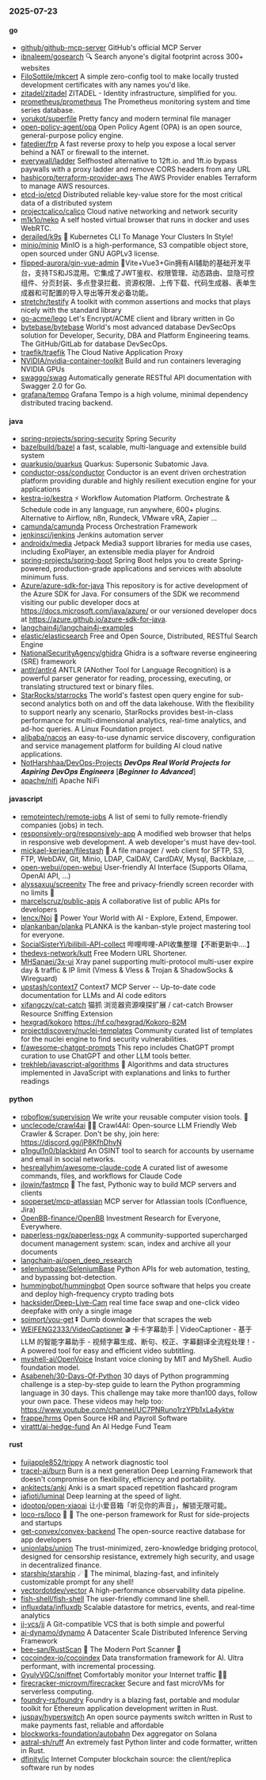 ### 2025-07-23

#### go
* [github/github-mcp-server](https://github.com/github/github-mcp-server) GitHub's official MCP Server
* [ibnaleem/gosearch](https://github.com/ibnaleem/gosearch) 🔍 Search anyone's digital footprint across 300+ websites
* [FiloSottile/mkcert](https://github.com/FiloSottile/mkcert) A simple zero-config tool to make locally trusted development certificates with any names you'd like.
* [zitadel/zitadel](https://github.com/zitadel/zitadel) ZITADEL - Identity infrastructure, simplified for you.
* [prometheus/prometheus](https://github.com/prometheus/prometheus) The Prometheus monitoring system and time series database.
* [yorukot/superfile](https://github.com/yorukot/superfile) Pretty fancy and modern terminal file manager
* [open-policy-agent/opa](https://github.com/open-policy-agent/opa) Open Policy Agent (OPA) is an open source, general-purpose policy engine.
* [fatedier/frp](https://github.com/fatedier/frp) A fast reverse proxy to help you expose a local server behind a NAT or firewall to the internet.
* [everywall/ladder](https://github.com/everywall/ladder) Selfhosted alternative to 12ft.io. and 1ft.io bypass paywalls with a proxy ladder and remove CORS headers from any URL
* [hashicorp/terraform-provider-aws](https://github.com/hashicorp/terraform-provider-aws) The AWS Provider enables Terraform to manage AWS resources.
* [etcd-io/etcd](https://github.com/etcd-io/etcd) Distributed reliable key-value store for the most critical data of a distributed system
* [projectcalico/calico](https://github.com/projectcalico/calico) Cloud native networking and network security
* [m1k1o/neko](https://github.com/m1k1o/neko) A self hosted virtual browser that runs in docker and uses WebRTC.
* [derailed/k9s](https://github.com/derailed/k9s) 🐶 Kubernetes CLI To Manage Your Clusters In Style!
* [minio/minio](https://github.com/minio/minio) MinIO is a high-performance, S3 compatible object store, open sourced under GNU AGPLv3 license.
* [flipped-aurora/gin-vue-admin](https://github.com/flipped-aurora/gin-vue-admin) 🚀Vite+Vue3+Gin拥有AI辅助的基础开发平台，支持TS和JS混用。它集成了JWT鉴权、权限管理、动态路由、显隐可控组件、分页封装、多点登录拦截、资源权限、上传下载、代码生成器、表单生成器和可配置的导入导出等开发必备功能。
* [stretchr/testify](https://github.com/stretchr/testify) A toolkit with common assertions and mocks that plays nicely with the standard library
* [go-acme/lego](https://github.com/go-acme/lego) Let's Encrypt/ACME client and library written in Go
* [bytebase/bytebase](https://github.com/bytebase/bytebase) World's most advanced database DevSecOps solution for Developer, Security, DBA and Platform Engineering teams. The GitHub/GitLab for database DevSecOps.
* [traefik/traefik](https://github.com/traefik/traefik) The Cloud Native Application Proxy
* [NVIDIA/nvidia-container-toolkit](https://github.com/NVIDIA/nvidia-container-toolkit) Build and run containers leveraging NVIDIA GPUs
* [swaggo/swag](https://github.com/swaggo/swag) Automatically generate RESTful API documentation with Swagger 2.0 for Go.
* [grafana/tempo](https://github.com/grafana/tempo) Grafana Tempo is a high volume, minimal dependency distributed tracing backend.

#### java
* [spring-projects/spring-security](https://github.com/spring-projects/spring-security) Spring Security
* [bazelbuild/bazel](https://github.com/bazelbuild/bazel) a fast, scalable, multi-language and extensible build system
* [quarkusio/quarkus](https://github.com/quarkusio/quarkus) Quarkus: Supersonic Subatomic Java.
* [conductor-oss/conductor](https://github.com/conductor-oss/conductor) Conductor is an event driven orchestration platform providing durable and highly resilient execution engine for your applications
* [kestra-io/kestra](https://github.com/kestra-io/kestra) ⚡ Workflow Automation Platform. Orchestrate & Schedule code in any language, run anywhere, 600+ plugins. Alternative to Airflow, n8n, Rundeck, VMware vRA, Zapier ...
* [camunda/camunda](https://github.com/camunda/camunda) Process Orchestration Framework
* [jenkinsci/jenkins](https://github.com/jenkinsci/jenkins) Jenkins automation server
* [androidx/media](https://github.com/androidx/media) Jetpack Media3 support libraries for media use cases, including ExoPlayer, an extensible media player for Android
* [spring-projects/spring-boot](https://github.com/spring-projects/spring-boot) Spring Boot helps you to create Spring-powered, production-grade applications and services with absolute minimum fuss.
* [Azure/azure-sdk-for-java](https://github.com/Azure/azure-sdk-for-java) This repository is for active development of the Azure SDK for Java. For consumers of the SDK we recommend visiting our public developer docs at https://docs.microsoft.com/java/azure/ or our versioned developer docs at https://azure.github.io/azure-sdk-for-java.
* [langchain4j/langchain4j-examples](https://github.com/langchain4j/langchain4j-examples)
* [elastic/elasticsearch](https://github.com/elastic/elasticsearch) Free and Open Source, Distributed, RESTful Search Engine
* [NationalSecurityAgency/ghidra](https://github.com/NationalSecurityAgency/ghidra) Ghidra is a software reverse engineering (SRE) framework
* [antlr/antlr4](https://github.com/antlr/antlr4) ANTLR (ANother Tool for Language Recognition) is a powerful parser generator for reading, processing, executing, or translating structured text or binary files.
* [StarRocks/starrocks](https://github.com/StarRocks/starrocks) The world's fastest open query engine for sub-second analytics both on and off the data lakehouse. With the flexibility to support nearly any scenario, StarRocks provides best-in-class performance for multi-dimensional analytics, real-time analytics, and ad-hoc queries. A Linux Foundation project.
* [alibaba/nacos](https://github.com/alibaba/nacos) an easy-to-use dynamic service discovery, configuration and service management platform for building AI cloud native applications.
* [NotHarshhaa/DevOps-Projects](https://github.com/NotHarshhaa/DevOps-Projects) 𝑫𝒆𝒗𝑶𝒑𝒔 𝑹𝒆𝒂𝒍 𝑾𝒐𝒓𝒍𝒅 𝑷𝒓𝒐𝒋𝒆𝒄𝒕𝒔 𝒇𝒐𝒓 𝑨𝒔𝒑𝒊𝒓𝒊𝒏𝒈 𝑫𝒆𝒗𝑶𝒑𝒔 𝑬𝒏𝒈𝒊𝒏𝒆𝒆𝒓𝒔 [𝑩𝒆𝒈𝒊𝒏𝒏𝒆𝒓 𝒕𝒐 𝑨𝒅𝒗𝒂𝒏𝒄𝒆𝒅]
* [apache/nifi](https://github.com/apache/nifi) Apache NiFi

#### javascript
* [remoteintech/remote-jobs](https://github.com/remoteintech/remote-jobs) A list of semi to fully remote-friendly companies (jobs) in tech.
* [responsively-org/responsively-app](https://github.com/responsively-org/responsively-app) A modified web browser that helps in responsive web development. A web developer's must have dev-tool.
* [mickael-kerjean/filestash](https://github.com/mickael-kerjean/filestash) 📁 A file manager / web client for SFTP, S3, FTP, WebDAV, Git, Minio, LDAP, CalDAV, CardDAV, Mysql, Backblaze, ...
* [open-webui/open-webui](https://github.com/open-webui/open-webui) User-friendly AI Interface (Supports Ollama, OpenAI API, ...)
* [alyssaxuu/screenity](https://github.com/alyssaxuu/screenity) The free and privacy-friendly screen recorder with no limits 🎥
* [marcelscruz/public-apis](https://github.com/marcelscruz/public-apis) A collaborative list of public APIs for developers
* [lencx/Noi](https://github.com/lencx/Noi) 🚀 Power Your World with AI - Explore, Extend, Empower.
* [plankanban/planka](https://github.com/plankanban/planka) PLANKA is the kanban-style project mastering tool for everyone.
* [SocialSisterYi/bilibili-API-collect](https://github.com/SocialSisterYi/bilibili-API-collect) 哔哩哔哩-API收集整理【不断更新中....】
* [thedevs-network/kutt](https://github.com/thedevs-network/kutt) Free Modern URL Shortener.
* [MHSanaei/3x-ui](https://github.com/MHSanaei/3x-ui) Xray panel supporting multi-protocol multi-user expire day & traffic & IP limit (Vmess & Vless & Trojan & ShadowSocks & Wireguard)
* [upstash/context7](https://github.com/upstash/context7) Context7 MCP Server -- Up-to-date code documentation for LLMs and AI code editors
* [xifangczy/cat-catch](https://github.com/xifangczy/cat-catch) 猫抓 浏览器资源嗅探扩展 / cat-catch Browser Resource Sniffing Extension
* [hexgrad/kokoro](https://github.com/hexgrad/kokoro) https://hf.co/hexgrad/Kokoro-82M
* [projectdiscovery/nuclei-templates](https://github.com/projectdiscovery/nuclei-templates) Community curated list of templates for the nuclei engine to find security vulnerabilities.
* [f/awesome-chatgpt-prompts](https://github.com/f/awesome-chatgpt-prompts) This repo includes ChatGPT prompt curation to use ChatGPT and other LLM tools better.
* [trekhleb/javascript-algorithms](https://github.com/trekhleb/javascript-algorithms) 📝 Algorithms and data structures implemented in JavaScript with explanations and links to further readings

#### python
* [roboflow/supervision](https://github.com/roboflow/supervision) We write your reusable computer vision tools. 💜
* [unclecode/crawl4ai](https://github.com/unclecode/crawl4ai) 🚀🤖 Crawl4AI: Open-source LLM Friendly Web Crawler & Scraper. Don't be shy, join here: https://discord.gg/jP8KfhDhyN
* [p1ngul1n0/blackbird](https://github.com/p1ngul1n0/blackbird) An OSINT tool to search for accounts by username and email in social networks.
* [hesreallyhim/awesome-claude-code](https://github.com/hesreallyhim/awesome-claude-code) A curated list of awesome commands, files, and workflows for Claude Code
* [jlowin/fastmcp](https://github.com/jlowin/fastmcp) 🚀 The fast, Pythonic way to build MCP servers and clients
* [sooperset/mcp-atlassian](https://github.com/sooperset/mcp-atlassian) MCP server for Atlassian tools (Confluence, Jira)
* [OpenBB-finance/OpenBB](https://github.com/OpenBB-finance/OpenBB) Investment Research for Everyone, Everywhere.
* [paperless-ngx/paperless-ngx](https://github.com/paperless-ngx/paperless-ngx) A community-supported supercharged document management system: scan, index and archive all your documents
* [langchain-ai/open_deep_research](https://github.com/langchain-ai/open_deep_research)
* [seleniumbase/SeleniumBase](https://github.com/seleniumbase/SeleniumBase) Python APIs for web automation, testing, and bypassing bot-detection.
* [hummingbot/hummingbot](https://github.com/hummingbot/hummingbot) Open source software that helps you create and deploy high-frequency crypto trading bots
* [hacksider/Deep-Live-Cam](https://github.com/hacksider/Deep-Live-Cam) real time face swap and one-click video deepfake with only a single image
* [soimort/you-get](https://github.com/soimort/you-get) ⏬ Dumb downloader that scrapes the web
* [WEIFENG2333/VideoCaptioner](https://github.com/WEIFENG2333/VideoCaptioner) 🎬 卡卡字幕助手 | VideoCaptioner - 基于 LLM 的智能字幕助手 - 视频字幕生成、断句、校正、字幕翻译全流程处理！- A powered tool for easy and efficient video subtitling.
* [myshell-ai/OpenVoice](https://github.com/myshell-ai/OpenVoice) Instant voice cloning by MIT and MyShell. Audio foundation model.
* [Asabeneh/30-Days-Of-Python](https://github.com/Asabeneh/30-Days-Of-Python) 30 days of Python programming challenge is a step-by-step guide to learn the Python programming language in 30 days. This challenge may take more than100 days, follow your own pace. These videos may help too: https://www.youtube.com/channel/UC7PNRuno1rzYPb1xLa4yktw
* [frappe/hrms](https://github.com/frappe/hrms) Open Source HR and Payroll Software
* [virattt/ai-hedge-fund](https://github.com/virattt/ai-hedge-fund) An AI Hedge Fund Team

#### rust
* [fujiapple852/trippy](https://github.com/fujiapple852/trippy) A network diagnostic tool
* [tracel-ai/burn](https://github.com/tracel-ai/burn) Burn is a next generation Deep Learning Framework that doesn't compromise on flexibility, efficiency and portability.
* [ankitects/anki](https://github.com/ankitects/anki) Anki is a smart spaced repetition flashcard program
* [jafioti/luminal](https://github.com/jafioti/luminal) Deep learning at the speed of light.
* [idootop/open-xiaoai](https://github.com/idootop/open-xiaoai) 让小爱音箱「听见你的声音」，解锁无限可能。
* [loco-rs/loco](https://github.com/loco-rs/loco) 🚂 🦀 The one-person framework for Rust for side-projects and startups
* [get-convex/convex-backend](https://github.com/get-convex/convex-backend) The open-source reactive database for app developers
* [unionlabs/union](https://github.com/unionlabs/union) The trust-minimized, zero-knowledge bridging protocol, designed for censorship resistance, extremely high security, and usage in decentralized finance.
* [starship/starship](https://github.com/starship/starship) ☄🌌️ The minimal, blazing-fast, and infinitely customizable prompt for any shell!
* [vectordotdev/vector](https://github.com/vectordotdev/vector) A high-performance observability data pipeline.
* [fish-shell/fish-shell](https://github.com/fish-shell/fish-shell) The user-friendly command line shell.
* [influxdata/influxdb](https://github.com/influxdata/influxdb) Scalable datastore for metrics, events, and real-time analytics
* [jj-vcs/jj](https://github.com/jj-vcs/jj) A Git-compatible VCS that is both simple and powerful
* [ai-dynamo/dynamo](https://github.com/ai-dynamo/dynamo) A Datacenter Scale Distributed Inference Serving Framework
* [bee-san/RustScan](https://github.com/bee-san/RustScan) 🤖 The Modern Port Scanner 🤖
* [cocoindex-io/cocoindex](https://github.com/cocoindex-io/cocoindex) Data transformation framework for AI. Ultra performant, with incremental processing.
* [GyulyVGC/sniffnet](https://github.com/GyulyVGC/sniffnet) Comfortably monitor your Internet traffic 🕵️‍♂️
* [firecracker-microvm/firecracker](https://github.com/firecracker-microvm/firecracker) Secure and fast microVMs for serverless computing.
* [foundry-rs/foundry](https://github.com/foundry-rs/foundry) Foundry is a blazing fast, portable and modular toolkit for Ethereum application development written in Rust.
* [juspay/hyperswitch](https://github.com/juspay/hyperswitch) An open source payments switch written in Rust to make payments fast, reliable and affordable
* [blockworks-foundation/autobahn](https://github.com/blockworks-foundation/autobahn) Dex aggregator on Solana
* [astral-sh/ruff](https://github.com/astral-sh/ruff) An extremely fast Python linter and code formatter, written in Rust.
* [dfinity/ic](https://github.com/dfinity/ic) Internet Computer blockchain source: the client/replica software run by nodes

